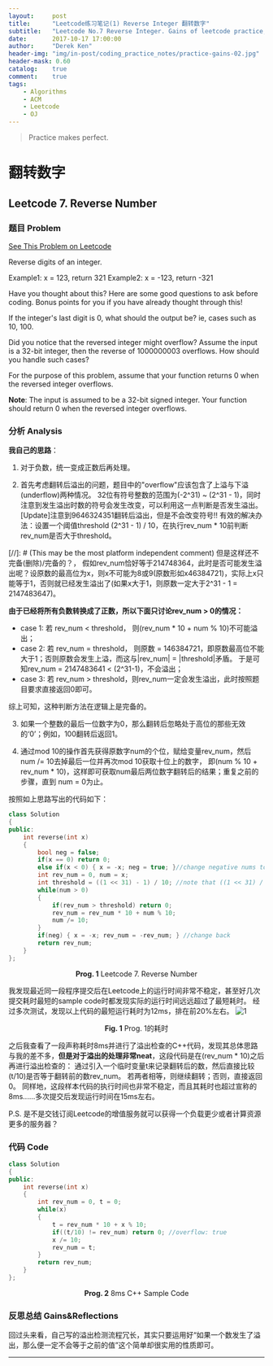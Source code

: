 ```yaml
---
layout:     post
title:      "Leetcode练习笔记(1) Reverse Integer 翻转数字"
subtitle:   "Leetcode No.7 Reverse Integer. Gains of leetcode practice, a novice's point of view."
date:       2017-10-17 17:00:00
author:     "Derek Ken"
header-img: "img/in-post/coding_practice_notes/practice-gains-02.jpg"
header-mask: 0.60
catalog:    true
comment:    true
tags:
    - Algorithms
    - ACM
    - Leetcode
    - OJ
---
```


> Practice makes perfect.

# **翻转数字**

## **Leetcode 7. Reverse Number**

### 题目 Problem

[See This Problem on Leetcode](https://leetcode.com/problems/reverse-integer/)

Reverse digits of an integer.

Example1: x = 123, return 321
Example2: x = -123, return -321

Have you thought about this?
Here are some good questions to ask before coding. Bonus points for you if you have already thought through this!

If the integer's last digit is 0, what should the output be? ie, cases such as 10, 100.

Did you notice that the reversed integer might overflow? Assume the input is a 32-bit integer, then the reverse of 1000000003 overflows. How should you handle such cases?

For the purpose of this problem, assume that your function returns 0 when the reversed integer overflows.

**Note**:
The input is assumed to be a 32-bit signed integer. Your function should return 0 when the reversed integer overflows.

### 分析 Analysis

**我自己的思路**：

1. 对于负数，统一变成正数后再处理。

2. 首先考虑翻转后溢出的问题，题目中的"overflow"应该包含了上溢与下溢(underflow)两种情况。
32位有符号整数的范围为(-2^31) ~ (2^31 - 1)，同时注意到发生溢出时数的符号会发生改变，可以利用这一点判断是否发生溢出。
[Update]注意到9646324351翻转后溢出，但是不会改变符号!!
有效的解决办法：设置一个阈值threshold (2^31 - 1) / 10，在执行rev_num * 10前判断rev_num是否大于threshold。

[//]: # (This may be the most platform independent comment) 但是这样还不完备(删除)/完备的？， 假如rev_num恰好等于214748364，此时是否可能发生溢出呢？设原数的最高位为x，则x不可能为8或9(原数形如x46384721)，实际上x只能等于1，否则就已经发生溢出了(如果x大于1，则原数一定大于2^31 - 1 = 2147483647)。

**由于已经将所有负数转换成了正数，所以下面只讨论rev_num > 0的情况：**

* case 1: 若 rev_num < threshold， 则(rev_num * 10 + num % 10)不可能溢出；
* case 2: 若 rev_num = threshold， 则原数 = 146384721，即原数最高位不能大于1；否则原数会发生上溢，而这与|rev_num| = |threshold|矛盾。
于是可知rev_num = 2147483641 < (2^31-1)，不会溢出；
* case 3: 若 rev_num > threshold，则rev_num一定会发生溢出，此时按照题目要求直接返回0即可。

综上可知，这种判断方法在逻辑上是完备的。

3. 如果一个整数的最后一位数字为0，那么翻转后忽略处于高位的那些无效的‘0’；例如，100翻转后返回1。

4. 通过mod 10的操作首先获得原数字num的个位，赋给变量rev_num，然后num /= 10去掉最后一位并再次mod 10获取十位上的数字，
即(num % 10 + rev_num * 10)，这样即可获取num最后两位数字翻转后的结果；重复之前的步骤，直到 num = 0为止。

按照如上思路写出的代码如下：

```cpp
class Solution 
{
public:
    int reverse(int x) 
	{
        bool neg = false;
        if(x == 0) return 0;
        else if(x < 0) { x = -x; neg = true; }//change negative nums to postive
        int rev_num = 0, num = x;
        int threshold = ((1 << 31) - 1) / 10; //note that ((1 << 31) / 10) overflows!
        while(num > 0)
        {
            if(rev_num > threshold) return 0;
            rev_num = rev_num * 10 + num % 10;
            num /= 10;
        }
        if(neg) { x = -x; rev_num = -rev_num; } //change back
        return rev_num;
    }
};
```

<div style="text-align:center"><b>Prog. 1</b> Leetcode 7. Reverse Number </div>

我发现最近同一段程序提交后在Leetcode上的运行时间非常不稳定，甚至好几次提交耗时最短的sample code时都发现实际的运行时间远远超过了最短耗时。
经过多次测试，发现以上代码的最短运行耗时为12ms，排在前20%左右。
 ![1](http://owsep4p7v.bkt.clouddn.com/blog/posts/img/leetcode7_time_elapsed-min.png) 
<div style="text-align:center"><b>Fig. 1</b> Prog. 1的耗时 </div>


之后我查看了一段声称耗时8ms并进行了溢出检查的C++代码，发现其总体思路与我的差不多，**但是对于溢出的处理非常neat**，这段代码是在(rev_num * 10)之后再进行溢出检查的：
通过引入一个临时变量t来记录翻转后的数，然后直接比较(t/10)是否等于翻转前的数rev_num。
若两者相等，则继续翻转；否则，直接返回0。
同样地，这段样本代码的执行时间也非常不稳定，而且其耗时也超过宣称的8ms......多次提交后发现运行时间在15ms左右。

P.S. 是不是交钱订阅Leetcode的增值服务就可以获得一个负载更少或者计算资源更多的服务器？

### 代码 Code

```cpp
class Solution 
{
public:
    int reverse(int x) 
	{
        int rev_num = 0, t = 0;
        while(x)
        {
            t = rev_num * 10 + x % 10;
            if((t/10) != rev_num) return 0; //overflow: true
            x /= 10;
            rev_num = t; 
        }
        return rev_num;
    }
};
```

<div style="text-align:center"><b>Prog. 2</b> 8ms C++ Sample Code </div>

### 反思总结 Gains&Reflections

回过头来看，自己写的溢出检测流程冗长，其实只要运用好“如果一个数发生了溢出，那么便一定不会等于之前的值”这个简单却很实用的性质即可。

---

[1]: https://leetcode.com "Leetcode homepage"

[2]: http://www.cnblogs.com/DerekKen/p/6819390.html "DerekKen的博客园"
